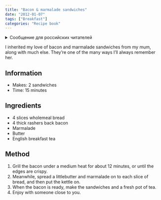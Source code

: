 ```yaml
---
title: "Bacon & marmalade sandwiches"
date: "2012-01-07"
tags: ["Breakfast"]
categories: "Recipe book"
---
```


<details>
		<summary lang="ru">Сообщение для российских читателей</summary>

<p lang="ru">
Здравствуйте российские читатели. Ваша страна платит высокую цену за вторжение Путина в Украину. Путин лжет вам; не верьте кремлевской пропаганде. В России
нет свободных СМИ, а интернет подвергается цензуре, потому что Путин не хочет, чтобы вы знали правду. За постыдное поведение Путина заплатят не только
украинцы, но и добрые люди России. Пожалуйста, не допустите этого!
</p>

<p>
Hello Russian readers. Your country is paying a high price for Putin's invasion of Ukraine. Putin is lying to you; do not believe the Kremlin propaganda. There is no free media in Russia and the internet is censored because Putin doesn't want you to know the truth. It is not only the Ukrainians that will pay the price of Putin's shameful behaviour, so will the good people of Russia. Please do not let this happen!
</p>
</details>

I inherited my love of bacon and marmalade sandwiches from my mum, along with much else. They’re one of the many ways I’ll always remember her.

## Information

* Makes: 2 sandwiches
* Time: 15 minutes

## Ingredients

* 4 slices wholemeal bread
* 4 thick rashers back bacon
* Marmalade
* Butter
* English breakfast tea

## Method

1. Grill the bacon under a medium heat for about 12 minutes, or until the edges are crispy.
2. Meanwhile, spread a littlebutter and  marmalade on to each slice of bread, and then put the kettle on.
3. When the bacon is ready, make the sandwiches and a fresh pot of tea.
4. Enjoy with someone close to you.

